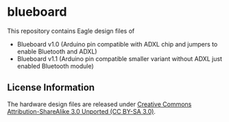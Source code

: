 blueboard
=========

This repository contains Eagle design files of 
- Blueboard v1.0 (Arduino pin compatible with ADXL chip and jumpers to enable Bluetooth and ADXL) 
- Blueboard v1.1 (Arduino pin compatible smaller variant without ADXL just enabled Bluetooth module)

License Information
-------------------
The hardware design files are released under [Creative Commons Attribution-ShareAlike 3.0 Unported (CC BY-SA 3.0)](https://creativecommons.org/licenses/by-sa/3.0/deed.en_US).  

